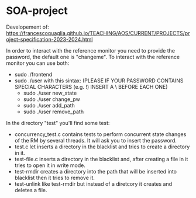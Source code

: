 # SOA-project
Developement of: https://francescoquaglia.github.io/TEACHING/AOS/CURRENT/PROJECTS/project-specification-2023-2024.html

In order to interact with the reference monitor you need to provide the password, the default one is "changeme".
To interact with the reference monitor you can use both:
- sudo ./frontend 
- sudo ./user with this sintax: (PLEASE IF YOUR PASSWORD CONTAINS SPECIAL CHARACTERS (e.g. !) INSERT A \ BEFORE EACH ONE)
	- sudo ./user new_state <STATE> <your password>
	- sudo ./user change_pw <new password> <old password> 
	- sudo ./user add_path <new path> <your password>
	- sudo ./user remove_path <path to remove> <your password>

In the directory "test" you'll find some test:
- concurrency_test.c contains tests to perform concurrent state changes of the RM by several threads. It will ask you to insert the password.
- test.c let inserts a directory in the blacklist and tries to create a directory in it.
- test-file.c inserts a directory in the blacklist and, after creating a file in it tries to open it in write mode.
- test-rmdir creates a directory into the path that will be inserted into blacklist then it tries to remove it.
- test-unlink like test-rmdir but instead of a diretcory it creates and deletes a file.


	
